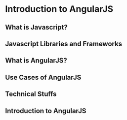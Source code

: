 # Introduction to AngularJS

## What is Javascript?
## Javascript Libraries and Frameworks
## What is AngularJS?
## Use Cases of AngularJS

## Technical Stuffs
## Introduction to AngularJS

